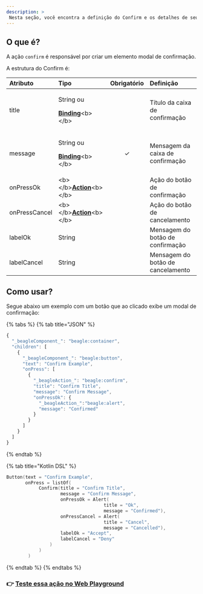 ```yaml
---
description: >
 Nesta seção, você encontra a definição do Confirm e os detalhes de seus atributos.
---
```


## O que é?

A ação `confirm` é responsável por criar um elemento modal de confirmação.

A estrutura do Confirm é:

<table>
  <thead>
    <tr>
      <th style="text-align:left"><b>Atributo</b>
      </th>
      <th style="text-align:left"><b>Tipo</b>
      </th>
      <th style="text-align:center">Obrigat&#xF3;rio</th>
      <th style="text-align:left"><b>Defini&#xE7;&#xE3;o</b>
      </th>
    </tr>
  </thead>
  <tbody>
    <tr>
      <td style="text-align:left">title</td>
      <td style="text-align:left">
        <p>String ou</p>
        <p><a href="../contexto.md#bindings"><b>Binding</b></a>&lt;b&gt;&lt;/b&gt;</p>
      </td>
      <td style="text-align:center"></td>
      <td style="text-align:left">T&#xED;tulo da caixa de confirma&#xE7;&#xE3;o</td>
    </tr>
    <tr>
      <td style="text-align:left">message</td>
      <td style="text-align:left">
        <p>String ou</p>
        <p><a href="../contexto.md#bindings"><b>Binding</b></a>&lt;b&gt;&lt;/b&gt;</p>
      </td>
      <td style="text-align:center">&#x2713;</td>
      <td style="text-align:left">Mensagem da caixa de confirma&#xE7;&#xE3;o</td>
    </tr>
    <tr>
      <td style="text-align:left">onPressOk</td>
      <td style="text-align:left">&lt;b&gt;&lt;/b&gt;<a href="./"><b>Action</b></a>&lt;b&gt;&lt;/b&gt;</td>
      <td
      style="text-align:center"></td>
        <td style="text-align:left">A&#xE7;&#xE3;o do bot&#xE3;o de confirma&#xE7;&#xE3;o</td>
    </tr>
    <tr>
      <td style="text-align:left">onPressCancel</td>
      <td style="text-align:left">&lt;b&gt;&lt;/b&gt;<a href="./"><b>Action</b></a>&lt;b&gt;&lt;/b&gt;</td>
      <td
      style="text-align:center"></td>
        <td style="text-align:left">A&#xE7;&#xE3;o do bot&#xE3;o de cancelamento</td>
    </tr>
    <tr>
      <td style="text-align:left">labelOk</td>
      <td style="text-align:left">String</td>
      <td style="text-align:center"></td>
      <td style="text-align:left">Mensagem do bot&#xE3;o de confirma&#xE7;&#xE3;o</td>
    </tr>
    <tr>
      <td style="text-align:left">labelCancel</td>
      <td style="text-align:left">String</td>
      <td style="text-align:center"></td>
      <td style="text-align:left">Mensagem do bot&#xE3;o de cancelamento</td>
    </tr>
  </tbody>
</table>

## Como usar?

Segue abaixo um exemplo com um botão que ao clicado exibe um modal de confirmação:

{% tabs %}
{% tab title="JSON" %}
```javascript
{
  "_beagleComponent_": "beagle:container",
  "children": [
    {
      "_beagleComponent_": "beagle:button",
      "text": "Confirm Example",
      "onPress": [
        {
          "_beagleAction_": "beagle:confirm",
          "title": "Confirm Title",
          "message": "Confirm Message",
          "onPressOk": {
            "_beagleAction_":"beagle:alert",
            "message": "Confirmed"
          }
        }
      ]
    }
  ]
}
```
{% endtab %}

{% tab title="Kotlin DSL" %}
```kotlin
Button(text = "Confirm Example",
       onPress = listOf(
            Confirm(title = "Confirm Title",
                    message = "Confirm Message",
                    onPressOk = Alert(
                                    title = "Ok", 
                                    message = "Confirmed"),
                    onPressCancel = Alert(
                                    title = "Cancel", 
                                    message = "Cancelled"),
                    labelOk = "Accept",
                    labelCancel = "Deny"
                )
            )
        )
```
{% endtab %}
{% endtabs %}

### 👉 [Teste essa ação no Web Playground](https://beagle-playground.netlify.app/#/cloud/fb8268dcdbf24f89a8367cc76dea9d99/confirm.json)

